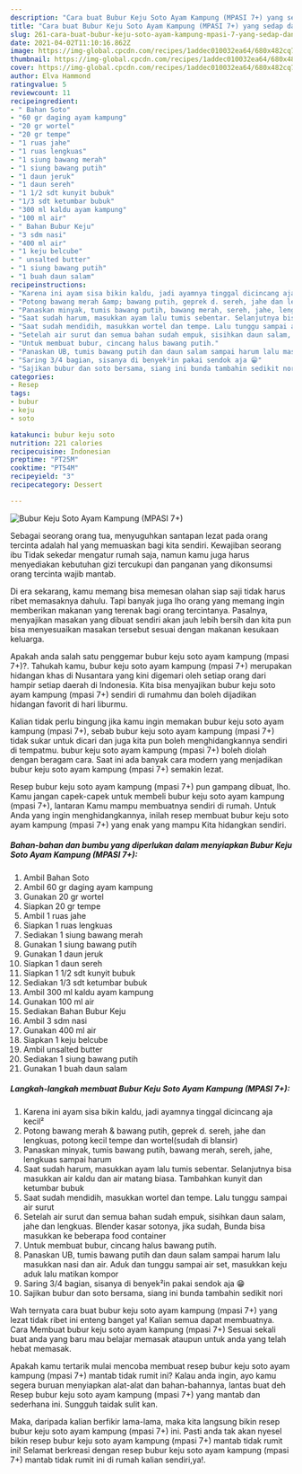 ```yaml
---
description: "Cara buat Bubur Keju Soto Ayam Kampung (MPASI 7+) yang sedap dan Mudah Dibuat"
title: "Cara buat Bubur Keju Soto Ayam Kampung (MPASI 7+) yang sedap dan Mudah Dibuat"
slug: 261-cara-buat-bubur-keju-soto-ayam-kampung-mpasi-7-yang-sedap-dan-mudah-dibuat
date: 2021-04-02T11:10:16.862Z
image: https://img-global.cpcdn.com/recipes/1addec010032ea64/680x482cq70/bubur-keju-soto-ayam-kampung-mpasi-7-foto-resep-utama.jpg
thumbnail: https://img-global.cpcdn.com/recipes/1addec010032ea64/680x482cq70/bubur-keju-soto-ayam-kampung-mpasi-7-foto-resep-utama.jpg
cover: https://img-global.cpcdn.com/recipes/1addec010032ea64/680x482cq70/bubur-keju-soto-ayam-kampung-mpasi-7-foto-resep-utama.jpg
author: Elva Hammond
ratingvalue: 5
reviewcount: 11
recipeingredient:
- " Bahan Soto"
- "60 gr daging ayam kampung"
- "20 gr wortel"
- "20 gr tempe"
- "1 ruas jahe"
- "1 ruas lengkuas"
- "1 siung bawang merah"
- "1 siung bawang putih"
- "1 daun jeruk"
- "1 daun sereh"
- "1 1/2 sdt kunyit bubuk"
- "1/3 sdt ketumbar bubuk"
- "300 ml kaldu ayam kampung"
- "100 ml air"
- " Bahan Bubur Keju"
- "3 sdm nasi"
- "400 ml air"
- "1 keju belcube"
- " unsalted butter"
- "1 siung bawang putih"
- "1 buah daun salam"
recipeinstructions:
- "Karena ini ayam sisa bikin kaldu, jadi ayamnya tinggal dicincang aja kecil²"
- "Potong bawang merah &amp; bawang putih, geprek d. sereh, jahe dan lengkuas, potong kecil tempe dan wortel(sudah di blansir)"
- "Panaskan minyak, tumis bawang putih, bawang merah, sereh, jahe, lengkuas sampai harum"
- "Saat sudah harum, masukkan ayam lalu tumis sebentar. Selanjutnya bisa masukkan air kaldu dan air matang biasa. Tambahkan kunyit dan ketumbar bubuk"
- "Saat sudah mendidih, masukkan wortel dan tempe. Lalu tunggu sampai air surut"
- "Setelah air surut dan semua bahan sudah empuk, sisihkan daun salam, jahe dan lengkuas. Blender kasar sotonya, jika sudah, Bunda bisa masukkan ke beberapa food container"
- "Untuk membuat bubur, cincang halus bawang putih."
- "Panaskan UB, tumis bawang putih dan daun salam sampai harum lalu masukkan nasi dan air. Aduk dan tunggu sampai air set, masukkan keju aduk lalu matikan kompor"
- "Saring 3/4 bagian, sisanya di benyek²in pakai sendok aja 😁"
- "Sajikan bubur dan soto bersama, siang ini bunda tambahin sedikit nori"
categories:
- Resep
tags:
- bubur
- keju
- soto

katakunci: bubur keju soto 
nutrition: 221 calories
recipecuisine: Indonesian
preptime: "PT25M"
cooktime: "PT54M"
recipeyield: "3"
recipecategory: Dessert

---
```



![Bubur Keju Soto Ayam Kampung (MPASI 7+)](https://img-global.cpcdn.com/recipes/1addec010032ea64/680x482cq70/bubur-keju-soto-ayam-kampung-mpasi-7-foto-resep-utama.jpg)

Sebagai seorang orang tua, menyuguhkan santapan lezat pada orang tercinta adalah hal yang memuaskan bagi kita sendiri. Kewajiban seorang ibu Tidak sekedar mengatur rumah saja, namun kamu juga harus menyediakan kebutuhan gizi tercukupi dan panganan yang dikonsumsi orang tercinta wajib mantab.

Di era  sekarang, kamu memang bisa memesan olahan siap saji tidak harus ribet memasaknya dahulu. Tapi banyak juga lho orang yang memang ingin memberikan makanan yang terenak bagi orang tercintanya. Pasalnya, menyajikan masakan yang dibuat sendiri akan jauh lebih bersih dan kita pun bisa menyesuaikan masakan tersebut sesuai dengan makanan kesukaan keluarga. 



Apakah anda salah satu penggemar bubur keju soto ayam kampung (mpasi 7+)?. Tahukah kamu, bubur keju soto ayam kampung (mpasi 7+) merupakan hidangan khas di Nusantara yang kini digemari oleh setiap orang dari hampir setiap daerah di Indonesia. Kita bisa menyajikan bubur keju soto ayam kampung (mpasi 7+) sendiri di rumahmu dan boleh dijadikan hidangan favorit di hari liburmu.

Kalian tidak perlu bingung jika kamu ingin memakan bubur keju soto ayam kampung (mpasi 7+), sebab bubur keju soto ayam kampung (mpasi 7+) tidak sukar untuk dicari dan juga kita pun boleh menghidangkannya sendiri di tempatmu. bubur keju soto ayam kampung (mpasi 7+) boleh diolah dengan beragam cara. Saat ini ada banyak cara modern yang menjadikan bubur keju soto ayam kampung (mpasi 7+) semakin lezat.

Resep bubur keju soto ayam kampung (mpasi 7+) pun gampang dibuat, lho. Kamu jangan capek-capek untuk membeli bubur keju soto ayam kampung (mpasi 7+), lantaran Kamu mampu membuatnya sendiri di rumah. Untuk Anda yang ingin menghidangkannya, inilah resep membuat bubur keju soto ayam kampung (mpasi 7+) yang enak yang mampu Kita hidangkan sendiri.

<!--inarticleads1-->

##### Bahan-bahan dan bumbu yang diperlukan dalam menyiapkan Bubur Keju Soto Ayam Kampung (MPASI 7+):

1. Ambil  Bahan Soto
1. Ambil 60 gr daging ayam kampung
1. Gunakan 20 gr wortel
1. Siapkan 20 gr tempe
1. Ambil 1 ruas jahe
1. Siapkan 1 ruas lengkuas
1. Sediakan 1 siung bawang merah
1. Gunakan 1 siung bawang putih
1. Gunakan 1 daun jeruk
1. Siapkan 1 daun sereh
1. Siapkan 1 1/2 sdt kunyit bubuk
1. Sediakan 1/3 sdt ketumbar bubuk
1. Ambil 300 ml kaldu ayam kampung
1. Gunakan 100 ml air
1. Sediakan  Bahan Bubur Keju
1. Ambil 3 sdm nasi
1. Gunakan 400 ml air
1. Siapkan 1 keju belcube
1. Ambil  unsalted butter
1. Sediakan 1 siung bawang putih
1. Gunakan 1 buah daun salam




<!--inarticleads2-->

##### Langkah-langkah membuat Bubur Keju Soto Ayam Kampung (MPASI 7+):

1. Karena ini ayam sisa bikin kaldu, jadi ayamnya tinggal dicincang aja kecil²
1. Potong bawang merah &amp; bawang putih, geprek d. sereh, jahe dan lengkuas, potong kecil tempe dan wortel(sudah di blansir)
1. Panaskan minyak, tumis bawang putih, bawang merah, sereh, jahe, lengkuas sampai harum
1. Saat sudah harum, masukkan ayam lalu tumis sebentar. Selanjutnya bisa masukkan air kaldu dan air matang biasa. Tambahkan kunyit dan ketumbar bubuk
1. Saat sudah mendidih, masukkan wortel dan tempe. Lalu tunggu sampai air surut
1. Setelah air surut dan semua bahan sudah empuk, sisihkan daun salam, jahe dan lengkuas. Blender kasar sotonya, jika sudah, Bunda bisa masukkan ke beberapa food container
1. Untuk membuat bubur, cincang halus bawang putih.
1. Panaskan UB, tumis bawang putih dan daun salam sampai harum lalu masukkan nasi dan air. Aduk dan tunggu sampai air set, masukkan keju aduk lalu matikan kompor
1. Saring 3/4 bagian, sisanya di benyek²in pakai sendok aja 😁
1. Sajikan bubur dan soto bersama, siang ini bunda tambahin sedikit nori




Wah ternyata cara buat bubur keju soto ayam kampung (mpasi 7+) yang lezat tidak ribet ini enteng banget ya! Kalian semua dapat membuatnya. Cara Membuat bubur keju soto ayam kampung (mpasi 7+) Sesuai sekali buat anda yang baru mau belajar memasak ataupun untuk anda yang telah hebat memasak.

Apakah kamu tertarik mulai mencoba membuat resep bubur keju soto ayam kampung (mpasi 7+) mantab tidak rumit ini? Kalau anda ingin, ayo kamu segera buruan menyiapkan alat-alat dan bahan-bahannya, lantas buat deh Resep bubur keju soto ayam kampung (mpasi 7+) yang mantab dan sederhana ini. Sungguh taidak sulit kan. 

Maka, daripada kalian berfikir lama-lama, maka kita langsung bikin resep bubur keju soto ayam kampung (mpasi 7+) ini. Pasti anda tak akan nyesel bikin resep bubur keju soto ayam kampung (mpasi 7+) mantab tidak rumit ini! Selamat berkreasi dengan resep bubur keju soto ayam kampung (mpasi 7+) mantab tidak rumit ini di rumah kalian sendiri,ya!.

